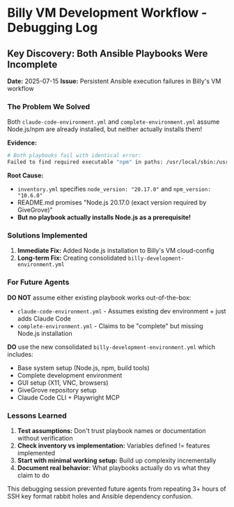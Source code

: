 # Billy VM Development Workflow - Debugging Log

## Key Discovery: Both Ansible Playbooks Were Incomplete

**Date:** 2025-07-15
**Issue:** Persistent Ansible execution failures in Billy's VM workflow

### The Problem We Solved

Both `claude-code-environment.yml` and `complete-environment.yml` assume Node.js/npm are already installed, but neither actually installs them!

**Evidence:**
```bash
# Both playbooks fail with identical error:
Failed to find required executable "npm" in paths: /usr/local/sbin:/usr/local/bin:/usr/sbin:/usr/bin:/sbin:/bin:/snap/bin
```

**Root Cause:**
- `inventory.yml` specifies `node_version: "20.17.0"` and `npm_version: "10.6.0"`
- README.md promises "Node.js 20.17.0 (exact version required by GiveGrove)"
- **But no playbook actually installs Node.js as a prerequisite!**

### Solutions Implemented

1. **Immediate Fix:** Added Node.js installation to Billy's VM cloud-config
2. **Long-term Fix:** Creating consolidated `billy-development-environment.yml`

### For Future Agents

**DO NOT** assume either existing playbook works out-of-the-box:
- `claude-code-environment.yml` - Assumes existing dev environment + just adds Claude Code
- `complete-environment.yml` - Claims to be "complete" but missing Node.js installation

**DO** use the new consolidated `billy-development-environment.yml` which includes:
- Base system setup (Node.js, npm, build tools)
- Complete development environment
- GUI setup (X11, VNC, browsers)
- GiveGrove repository setup
- Claude Code CLI + Playwright MCP

### Lessons Learned

1. **Test assumptions:** Don't trust playbook names or documentation without verification
2. **Check inventory vs implementation:** Variables defined != features implemented  
3. **Start with minimal working setup:** Build up complexity incrementally
4. **Document real behavior:** What playbooks actually do vs what they claim to do

This debugging session prevented future agents from repeating 3+ hours of SSH key format rabbit holes and Ansible dependency confusion.